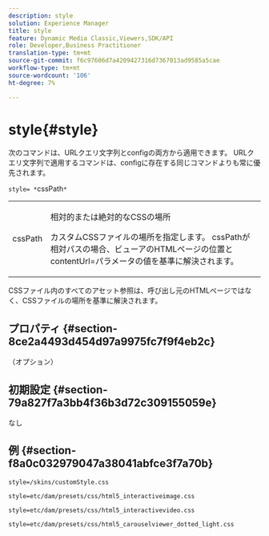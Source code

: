 ```yaml
---
description: style
solution: Experience Manager
title: style
feature: Dynamic Media Classic,Viewers,SDK/API
role: Developer,Business Practitioner
translation-type: tm+mt
source-git-commit: f6c97606d7a4209427316d7367013ad9585a5cae
workflow-type: tm+mt
source-wordcount: '106'
ht-degree: 7%

---
```



# style{#style}

次のコマンドは、URLクエリ文字列とconfigの両方から適用できます。 URLクエリ文字列で適用するコマンドは、configに存在する同じコマンドよりも常に優先されます。

`style= *`cssPath`*`

<table id="table_F800F787CF0342749B934DAEB600C0EB"> 
 <tbody> 
  <tr> 
   <td colname="col1"> <p> <span class="codeph"> <span class="varname"> cssPath</span> </span> </p> </td> 
   <td colname="col2"> <p> 相対的または絶対的なCSSの場所 </p> <p>カスタムCSSファイルの場所を指定します。 <span class="codeph"><span class="varname"> cssPath</span></span>が相対パスの場合、ビューアのHTMLページの位置と<span class="codeph"> contentUrl=</span>パラメータの値を基準に解決されます。 </p> </td> 
  </tr> 
 </tbody> 
</table>

CSSファイル内のすべてのアセット参照は、呼び出し元のHTMLページではなく、CSSファイルの場所を基準に解決されます。

## プロパティ {#section-8ce2a4493d454d97a9975fc7f9f4eb2c}

（オプション）

## 初期設定 {#section-79a827f7a3bb4f36b3d72c309155059e}

なし

## 例 {#section-f8a0c032979047a38041abfce3f7a70b}

`style=/skins/customStyle.css`

`style=etc/dam/presets/css/html5_interactiveimage.css`

`style=etc/dam/presets/css/html5_interactivevideo.css`

`style=etc/dam/presets/css/html5_carouselviewer_dotted_light.css`
